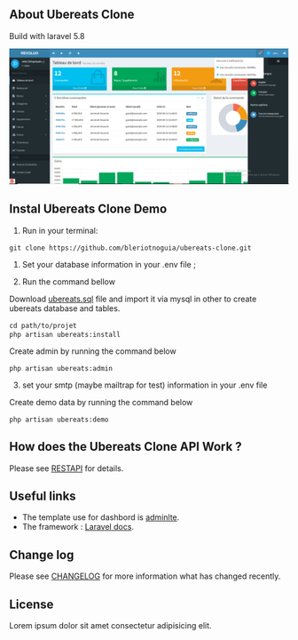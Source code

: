 ## About Ubereats Clone

Build with laravel 5.8

![Dashboard img](public/img/dashboard.png)

## Instal Ubereats Clone Demo

1) Run in your terminal:

```
git clone https://github.com/bleriotnoguia/ubereats-clone.git 
```
1) Set your database information in your .env file ;

2) Run the command bellow 

Download [ubereats.sql](https://github.com/bleriotnoguia/ubereats-clone/blob/master/ubereats.sql) file and import it via mysql in other to create ubereats database and tables.

```
cd path/to/projet
php artisan ubereats:install
```

Create admin by running the command below 

```
php artisan ubereats:admin
```

3) set your smtp (maybe mailtrap for test) information in your .env file

Create demo data by running the command below 

```
php artisan ubereats:demo
```

## How does the Ubereats Clone API Work ?

Please see [RESTAPI](https://github.com/bleriotnoguia/ubereats-clone/blob/master/RESTAPI.md) for details.

## Useful links

- The template use for dashbord is [adminlte](http://adminlte.io/).
- The framework : [Laravel docs](https://laravel.com/docs/5.7/).

## Change log

Please see [CHANGELOG](https://github.com/bleriotnoguia/ubereats-clone/blob/master/CHANGELOG.md) for more information what has changed recently.

## License

Lorem ipsum dolor sit amet consectetur adipisicing elit.
